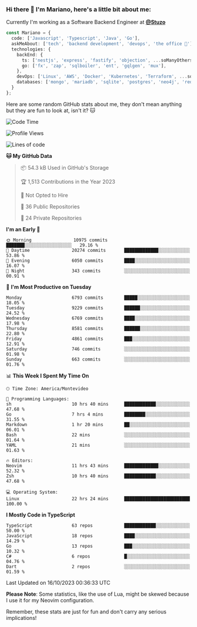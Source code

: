 ### Hi there 👋 I'm Mariano, here's a little bit about me:

Currently I'm working as a Software Backend Engineer at [**@Stuzo**](https://www.stuzo.com/)

```ts
const Mariano = {
  code: ['Javascript', 'Typescript', 'Java', 'Go'],
  askMeAbout: ['tech', 'backend development', 'devops', 'the office 💼'],
  technologies: {
    backEnd: {
      ts: ['nestjs', 'express', 'fastify', 'objection', ...soManyOthersFrameworks],
      go: ['fx', 'zap', 'sqlboiler', 'ent', 'gqlgen', 'mux'],
    },
    devOps: ['Linux', 'AWS', 'Docker', 'Kubernetes', 'Terraform', ...soManyOthersTools],
    databases: ['mongo', 'mariadb', 'sqlite', 'postgres', 'neo4j', 'redis', ...],
  }
};
```

Here are some random GitHub stats about me, they don't mean anything but they are fun to look at, isn't it? 🐱

<!--START_SECTION:waka-->
![Code Time](http://img.shields.io/badge/Code%20Time-1%2C318%20hrs%2012%20mins-blue)

![Profile Views](http://img.shields.io/badge/Profile%20Views-1-blue)

![Lines of code](https://img.shields.io/badge/From%20Hello%20World%20I%27ve%20Written-11.5%20million%20lines%20of%20code-blue)

**🐱 My GitHub Data** 

> 📦 54.3 kB Used in GitHub's Storage 
 > 
> 🏆 1,513 Contributions in the Year 2023
 > 
> 🚫 Not Opted to Hire
 > 
> 📜 36 Public Repositories 
 > 
> 🔑 24 Private Repositories 
 > 
**I'm an Early 🐤** 

```text
🌞 Morning                10975 commits       ███████░░░░░░░░░░░░░░░░░░   29.16 % 
🌆 Daytime                20274 commits       █████████████░░░░░░░░░░░░   53.86 % 
🌃 Evening                6050 commits        ████░░░░░░░░░░░░░░░░░░░░░   16.07 % 
🌙 Night                  343 commits         ░░░░░░░░░░░░░░░░░░░░░░░░░   00.91 % 
```
📅 **I'm Most Productive on Tuesday** 

```text
Monday                   6793 commits        █████░░░░░░░░░░░░░░░░░░░░   18.05 % 
Tuesday                  9229 commits        ██████░░░░░░░░░░░░░░░░░░░   24.52 % 
Wednesday                6769 commits        ████░░░░░░░░░░░░░░░░░░░░░   17.98 % 
Thursday                 8581 commits        ██████░░░░░░░░░░░░░░░░░░░   22.80 % 
Friday                   4861 commits        ███░░░░░░░░░░░░░░░░░░░░░░   12.91 % 
Saturday                 746 commits         ░░░░░░░░░░░░░░░░░░░░░░░░░   01.98 % 
Sunday                   663 commits         ░░░░░░░░░░░░░░░░░░░░░░░░░   01.76 % 
```


📊 **This Week I Spent My Time On** 

```text
🕑︎ Time Zone: America/Montevideo

💬 Programming Languages: 
sh                       10 hrs 40 mins      ████████████░░░░░░░░░░░░░   47.68 % 
Go                       7 hrs 4 mins        ████████░░░░░░░░░░░░░░░░░   31.55 % 
Markdown                 1 hr 20 mins        ██░░░░░░░░░░░░░░░░░░░░░░░   06.01 % 
Bash                     22 mins             ░░░░░░░░░░░░░░░░░░░░░░░░░   01.64 % 
YAML                     21 mins             ░░░░░░░░░░░░░░░░░░░░░░░░░   01.63 % 

🔥 Editors: 
Neovim                   11 hrs 43 mins      █████████████░░░░░░░░░░░░   52.32 % 
Zsh                      10 hrs 40 mins      ████████████░░░░░░░░░░░░░   47.68 % 

💻 Operating System: 
Linux                    22 hrs 24 mins      █████████████████████████   100.00 % 
```

**I Mostly Code in TypeScript** 

```text
TypeScript               63 repos            ████████████░░░░░░░░░░░░░   50.00 % 
JavaScript               18 repos            ████░░░░░░░░░░░░░░░░░░░░░   14.29 % 
Go                       13 repos            ███░░░░░░░░░░░░░░░░░░░░░░   10.32 % 
C#                       6 repos             █░░░░░░░░░░░░░░░░░░░░░░░░   04.76 % 
Dart                     2 repos             ░░░░░░░░░░░░░░░░░░░░░░░░░   01.59 % 
```




 Last Updated on 16/10/2023 00:36:33 UTC
<!--END_SECTION:waka-->

**Please Note**: Some statistics, like the use of Lua, might be skewed because I use it for my Neovim configuration.

Remember, these stats are just for fun and don't carry any serious implications!
